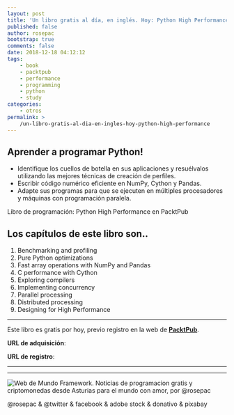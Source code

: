 ```yaml
---
layout: post
title: 'Un libro gratis al día, en inglés. Hoy: Python High Performance'
published: false
author: rosepac
bootstrap: true
comments: false
date: 2018-12-18 04:12:12
tags:
    - book
    - packtpub
    - performance
    - programming
    - python
    - study
categories:
    - otros
permalink: >
    /un-libro-gratis-al-dia-en-ingles-hoy-python-high-performance
---
```

## Aprender a programar Python!

  * Identifique los cuellos de botella en sus aplicaciones y resuélvalos utilizando las mejores técnicas de creación de perfiles.
  * Escribir código numérico eficiente en NumPy, Cython y Pandas.
  * Adapte sus programas para que se ejecuten en múltiples procesadores y máquinas con programación paralela.

Libro de programación: Python High Performance en PacktPub

## Los capítulos de este libro son..

  1. Benchmarking and profiling
  2. Pure Python optimizations
  3. Fast array operations with NumPy and Pandas
  4. C performance with Cython
  5. Exploring compilers
  6. Implementing concurrency
  7. Parallel processing
  8. Distributed processing
  9. Designing for High Performance

* * *

Este libro es gratis por hoy, previo registro en la web de **[PacktPub][1]**.
  
**URL de adquisición**: 
  
**URL de registro**: 

* * *


   


* * *


  


![Web de Mundo Framework. Noticias de programacion gratis y criptomonedas desde Asturias para el mundo con amor, por @rosepac][2]


  @rosepac & @twitter & facebook & adobe stock & donativo & pixabay


 [1]: https://www.packtpub.com
 [2]: https://image.ibb.co/iTckvT/mundo-framework-1350x167-steemit.png